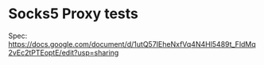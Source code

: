 # Socks5 Proxy tests 

Spec: https://docs.google.com/document/d/1utQ57IEheNxfVq4N4Hl5489t_FldMq2vEc2tPTEoptE/edit?usp=sharing
